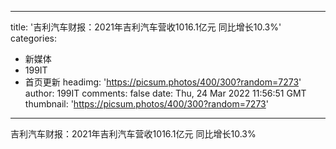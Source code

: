 
---
title: '吉利汽车财报：2021年吉利汽车营收1016.1亿元  同比增长10.3%'
categories: 
 - 新媒体
 - 199IT
 - 首页更新
headimg: 'https://picsum.photos/400/300?random=7273'
author: 199IT
comments: false
date: Thu, 24 Mar 2022 11:56:51 GMT
thumbnail: 'https://picsum.photos/400/300?random=7273'
---

<div>   
吉利汽车财报：2021年吉利汽车营收1016.1亿元  同比增长10.3%  
</div>
            